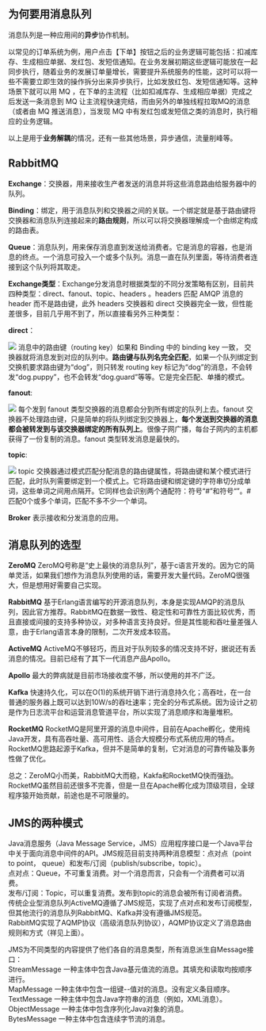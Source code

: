 ## 为何要用消息队列
消息队列是一种应用间的**异步**协作机制。

以常见的订单系统为例，用户点击【下单】按钮之后的业务逻辑可能包括：扣减库存、生成相应单据、发红包、发短信通知。在业务发展初期这些逻辑可能放在一起同步执行，随着业务的发展订单量增长，需要提升系统服务的性能，这时可以将一些不需要立即生效的操作拆分出来异步执行，比如发放红包、发短信通知等。这种场景下就可以用 MQ ，在下单的主流程（比如扣减库存、生成相应单据）完成之后发送一条消息到 MQ 让主流程快速完结，而由另外的单独线程拉取MQ的消息（或者由 MQ 推送消息），当发现 MQ 中有发红包或发短信之类的消息时，执行相应的业务逻辑。

以上是用于**业务解耦**的情况，还有一些其他场景，异步通信，流量削峰等。

## RabbitMQ
**Exchange**：交换器，用来接收生产者发送的消息并将这些消息路由给服务器中的队列。

**Binding**：绑定，用于消息队列和交换器之间的关联。一个绑定就是基于路由键将交换器和消息队列连接起来的**路由规则**，所以可以将交换器理解成一个由绑定构成的路由表。

**Queue**：消息队列，用来保存消息直到发送给消费者。它是消息的容器，也是消息的终点。一个消息可投入一个或多个队列。消息一直在队列里面，等待消费者连接到这个队列将其取走。

**Exchange类型**：Exchange分发消息时根据类型的不同分发策略有区别，目前共四种类型：direct、fanout、topic、headers 。headers 匹配 AMQP 消息的 header 而不是路由键，此外 headers 交换器和 direct 交换器完全一致，但性能差很多，目前几乎用不到了，所以直接看另外三种类型：

**direct**：

![](https://upload-images.jianshu.io/upload_images/5015984-13db639d2c22f2aa.png?imageMogr2/auto-orient/strip%7CimageView2/2/w/385)
消息中的路由键（routing key）如果和 Binding 中的 binding key 一致， 交换器就将消息发到对应的队列中。**路由键与队列名完全匹配**，如果一个队列绑定到交换机要求路由键为“dog”，则只转发 routing key 标记为“dog”的消息，不会转发“dog.puppy”，也不会转发“dog.guard”等等。它是完全匹配、单播的模式。

**fanout**:

![](https://upload-images.jianshu.io/upload_images/5015984-2f509b7f34c47170.png?imageMogr2/auto-orient/strip%7CimageView2/2/w/463)
每个发到 fanout 类型交换器的消息都会分到所有绑定的队列上去。fanout 交换器不处理路由键，只是简单的将队列绑定到交换器上，**每个发送到交换器的消息都会被转发到与该交换器绑定的所有队列上**。很像子网广播，每台子网内的主机都获得了一份复制的消息。fanout 类型转发消息是最快的。

**topic**:

![](https://upload-images.jianshu.io/upload_images/5015984-275ea009bdf806a0.png?imageMogr2/auto-orient/strip%7CimageView2/2/w/558)
topic 交换器通过模式匹配分配消息的路由键属性，将路由键和某个模式进行匹配，此时队列需要绑定到一个模式上。它将路由键和绑定键的字符串切分成单词，这些单词之间用点隔开。它同样也会识别两个通配符：符号“#”和符号“”。#匹配0个或多个单词，匹配不多不少一个单词。

**Broker** 表示接收和分发消息的应用。

## 消息队列的选型
**ZeroMQ** ZeroMQ号称是“史上最快的消息队列”，基于c语言开发的。因为它的简单灵活，如果我们想作为消息队列使用的话，需要开发大量代码。ZeroMQ很强大，但是想用好需要自己实现。

**RabbitMQ** 基于Erlang语言编写的开源消息队列，本身是实现AMQP的消息队列，因此官方推荐。RabbitMQ在数据一致性、稳定性和可靠性方面比较优秀，而且直接或间接的支持多种协议，对多种语言支持良好。但是其性能和吞吐量差强人意，由于Erlang语言本身的限制，二次开发成本较高。

**ActiveMQ** ActiveMQ不够轻巧，而且对于队列较多的情况支持不好，据说还有丢消息的情况。目前已经有了其下一代消息产品Apollo。

**Apollo** 最大的弊病就是目前市场接收度不够，所以使用的并不广泛。

**Kafka** 快速持久化，可以在O(1)的系统开销下进行消息持久化；高吞吐，在一台普通的服务器上既可以达到10W/s的吞吐速率；完全的分布式系统。因为设计之初是作为日志流平台和运营消息管道平台，所以实现了消息顺序和海量堆积。

**RocketMQ** RocketMQ是阿里开源的消息中间件，目前在Apache孵化，使用纯Java开发，具有高吞吐量、高可用性、适合大规模分布式系统应用的特点。RocketMQ思路起源于Kafka，但并不是简单的复制，它对消息的可靠传输及事务性做了优化。

总之：ZeroMQ小而美，RabbitMQ大而稳，Kakfa和RocketMQ快而强劲。RocketMQ虽然目前还很多不完善，但是一旦在Apache孵化成为顶级项目，全球程序猿开始贡献，前途也是不可限量的。

## JMS的两种模式
Java消息服务（Java Message Service，JMS）应用程序接口是一个Java平台中关于面向消息中间件的API。JMS规范目前支持两种消息模型：点对点（point to point， queue）和发布/订阅（publish/subscribe，topic）。   
点对点：Queue，不可重复消费。对一个消息而言，只会有一个消费者可以消费。  
发布/订阅：Topic，可以重复消费。发布到topic的消息会被所有订阅者消费。  
传统企业型消息队列ActiveMQ遵循了JMS规范，实现了点对点和发布订阅模型，但其他流行的消息队列RabbitMQ、Kafka并没有遵循JMS规范。   
RabbitMQ实现了AQMP协议（高级消息队列协议），AQMP协议定义了消息路由规则和方式（祥见上面）。   

JMS为不同类型的内容提供了他们各自的消息类型，所有消息派生自Message接口：  
StreamMessage   一种主体中包含Java基元值流的消息。其填充和读取均按顺序进行。  
MapMessage       一种主体中包含一组键--值对的消息。没有定义条目顺序。  
TextMessage       一种主体中包含Java字符串的消息（例如，XML消息）。  
ObjectMessage    一种主体中包含序列化Java对象的消息。  
BytesMessage     一种主体中包含连续字节流的消息。  



